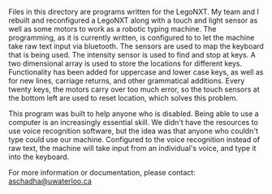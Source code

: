 Files in this directory are programs written for the LegoNXT. My team and I rebuilt and reconfigured a LegoNXT along with a touch and light sensor as well as some motors to work as a robotic typing machine. The programming, as it is currently written, is configured to to let the machine take raw text input via bluetooth. The sensors are used to map the keyboard that is being used. The intensity sensor is used to find and stop at keys. A two dimensional array is used to store the locations for different keys. Functionality has been added for uppercase and lower case keys, as well as for new lines, carriage returns, and other grammatical additions. Every twenty keys, the motors carry over too much error, so the touch sensors at the bottom left are used to reset location, which solves this problem.

This program was built to help anyone who is disabled. Being able to use a computer is an increasingly essential skill. We didn't have the resources to use voice recognition software, but the idea was that anyone who couldn't type could use our machine. Configured to the voice recognition instead of raw text, the machine will take input from an individual's voice, and type it into the keyboard. 

For more information or documentation, please contact: aschadha@uwaterloo.ca
